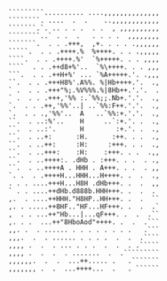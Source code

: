 ````````````...........,,,,,,,,.,,,,,,
`````````.......... ....,,,,,,,,,,,,,,
````````. ....  .  .    ..,,,,,,,,,,,,
```````.`. .. . . .  . .  , ,,,,,,,,,,
````````..` . .  .   . . . .  ,,,,,,,,
```````.  . . .+++,  ,+. . . . .,,,,,,
`````.  . . .++++.%  %++++. . . .,,,,,
````.  . . .++++.%'  `%+++++. . . ,,,,
````  . . .++d8+%'..  `%\++++. . . ,,,
```.  . . .++H+%' ... `%A+++++.'. .,,,
``.  . . .+++H8%'.A%%. %|Hb++++.'.  .,
` .  . . .+++"%;.%V%%%.%|8Hb++.'.'.  .
` .  . . .+++,'%% :.`%%;;.Nb+.'.'.  .,
`.  . . .++,'%%'..| ..`%%:F++.'.'.  .,
`.  . . .,'%%'..  A   ..`%%:+.'.'.  .,
``.  . ..:%'..    H     ..`:+.'. .  .,
``.  . ..:'.      H        :+.'. .  .,
``.  . ..+:      :H.      :++. . .  .,
``.  . ..++:     :H:     :+++. . .  .,
``.  . ..+++:    :H:    :+++. . .  .,,
``.  . ..++++:. .dHb . :+++. . .  . .,
``.  . ..++++A . HHH . A+++. . .  . ,,
`. .  . .++++H...HHH...H++++. .  .  .,
. . . ....+++H...H8H .dHb+++. .  .  ,,
` . . ....++dHb.d888b.HHH+++. .  .  .
,.  . ....++HHH."H8HP..HH+++. .  .  ``
,. . .....++8HF.."HF...HF+++. .  .  .`
,  . . ...++"Hb...|...qF+++. .  .  .``
,. . .  ...++"8HboAod"++++. .  .  .```
,,. .  . ...... . . . . . . . .   .```
,,,.  .  . ...... . . . .  .  .  .````
,,,, .  .  . ... . . .  .  .  . .`````
,,,, .  .  .  . .......  .  .`````````
,,,,,,.  .  .  ...++..... .   .```````
,,,,,,, .  .  ...++++...  .   . ``````
